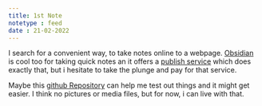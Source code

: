 ```yaml
---
title: 1st Note
notetype : feed
date : 21-02-2022
---
```



I search for a convenient way, to take notes online to a webpage. [Obsidian](https://obsidian.md) is cool too for taking quick notes an it offers a [publish service](https://obsidian.md/publish) which does exactly that, but i hesitate to take the plunge and pay for that service.

Maybe this [github Repository](https://github.com/Jekyll-Garden/jekyll-garden.github.io) can help me test out things and it might get easier. I think no pictures or media files, but for now, i can live with that.
